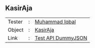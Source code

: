 ## KasirAja
<table>
<tr>
<td>Tester</td>
<td> : </td>
<td> <a href="https://github.com/Miqbal20">Muhammad Iqbal</a></td>
</tr>
<tr>
<td>Object</td>
<td> : </td>
<td> <a href="https://kasir-api.belajarqa.com">KasirAja</a></td>
</tr>
<tr>
<td>Link</td>
<td> : </td>
<td> <a href="https://web.postman.co/documentation/20656678-9fd34334-1033-4685-ae32-7c4e8210eadb/publish?workspaceId=86b2b870-bda4-43c6-a9ab-714b7cdac869">Test API DummyJSON</a></td>
</tr>
<table>
